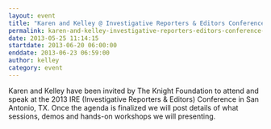 ```yaml
---
layout: event
title: "Karen and Kelley @ Investigative Reporters & Editors Conference, San Antonio, TX"
permalink: karen-and-kelley-investigative-reporters-editors-conference-san-antonio-tx
date: 2013-05-25 11:14:15
startdate: 2013-06-20 06:00:00
enddate: 2013-06-23 06:59:00
author: kelley
category: event
---
```


Karen and Kelley have been invited by The Knight Foundation to attend and speak at the 2013 IRE (Investigative Reporters & Editors) Conference in San Antonio, TX. Once the agenda is finalized we will post details of what sessions, demos and hands-on workshops we will presenting.
